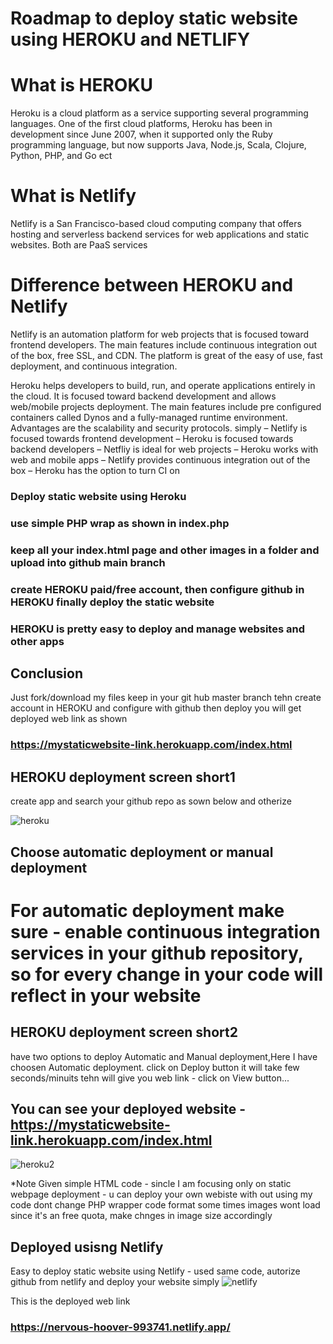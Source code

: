 # Roadmap to deploy static website using HEROKU and NETLIFY

# What is HEROKU
Heroku is a cloud platform as a service supporting several programming languages. One of the first cloud platforms, Heroku has been in development since June 2007, when it supported only the Ruby programming language, but now supports Java, Node.js, Scala, Clojure, Python, PHP, and Go ect
# What is Netlify
Netlify is a San Francisco-based cloud computing company that offers hosting and serverless backend services for web applications and static websites.
Both are PaaS services
# Difference between HEROKU and Netlify
Netlify is an automation platform for web projects that is focused toward frontend developers. The main features include continuous integration out of the box, free SSL, and CDN. The platform is great of the easy of use, fast deployment, and continuous integration.

Heroku helps developers to build, run, and operate applications entirely in the cloud. It is focused toward backend development and allows web/mobile projects deployment. The main features include pre configured containers called Dynos and a fully-managed runtime environment. Advantages are the scalability and security protocols.
simply
– Netlify is focused towards frontend development
– Heroku is focused towards backend developers
– Netfliy is ideal for web projects
– Heroku works with web and mobile apps
– Netlify provides continuous integration out of the box
– Heroku has the option to turn CI on

### Deploy static website using Heroku
### use simple PHP wrap as shown in index.php
### keep all your index.html page and other images in a folder and upload into github main branch 
### create HEROKU paid/free account, then configure github in HEROKU finally deploy the static website
### HEROKU is pretty easy to deploy and manage websites and other apps
## Conclusion
Just fork/download my files keep in your git hub master branch tehn create account in HEROKU and configure with github then deploy you will get deployed web link as shown
### https://mystaticwebsite-link.herokuapp.com/index.html

## HEROKU deployment screen short1
create app and search your github repo as sown below and otherize

![heroku](https://user-images.githubusercontent.com/41565179/109797653-bd8f4880-7c3f-11eb-9c59-cfc8e1cc793f.png)

## Choose automatic deployment or manual deployment
# For automatic deployment make sure - enable continuous integration services in your github repository, so for every change in your code will reflect in your website

## HEROKU deployment screen short2
have two options to deploy Automatic and Manual deployment,Here I have choosen Automatic deployment.
click on Deploy button it will take few seconds/minuits tehn will give you web link - click on View button...

## You can see your deployed website - https://mystaticwebsite-link.herokuapp.com/index.html
![heroku2](https://user-images.githubusercontent.com/41565179/109798676-127f8e80-7c41-11eb-8d8b-908ac84f8abf.png)

*Note
Given simple HTML code - sincle I am focusing only on static webpage deployment - u can deploy your own webiste with out using my code
dont change PHP wrapper code format
some times images wont load since it's an free quota, make chnges in image size accordingly

## Deployed usisng Netlify
Easy to deploy static website using Netlify - used same code, autorize github from netlify and deploy your website simply
![netlify](https://user-images.githubusercontent.com/41565179/109802008-4197ff00-7c45-11eb-8d02-f9bb7bf379fd.png)


This is the deployed web link

### https://nervous-hoover-993741.netlify.app/


